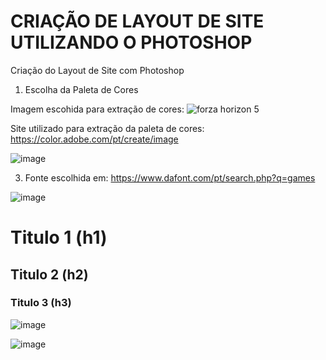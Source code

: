 # CRIAÇÃO DE LAYOUT DE SITE UTILIZANDO O PHOTOSHOP
Criação do Layout de Site com Photoshop

1) Escolha da Paleta de Cores

Imagem escohida para extração de cores:
![forza horizon 5](https://user-images.githubusercontent.com/53703505/138690278-25ccb1e1-4028-48ba-a5de-263d1339b856.png)

Site utilizado para extração da paleta de cores:
https://color.adobe.com/pt/create/image

![image](https://user-images.githubusercontent.com/53703505/138690400-6460f643-71f0-435a-b39b-d9248ac175cc.png)


3) Fonte escolhida em: https://www.dafont.com/pt/search.php?q=games

![image](https://user-images.githubusercontent.com/53703505/138690502-ae1a04ce-834f-4f40-ba26-8542d73a6758.png)


# Titulo 1 (h1)
## Titulo 2 (h2)
### Titulo 3 (h3)

![image](https://user-images.githubusercontent.com/53703505/140514268-67a62d34-bf4c-4e61-aa8c-875e6e61cff1.png)


![image](https://user-images.githubusercontent.com/53703505/140514466-bd1b2d77-ffa0-4621-917f-5937be2170db.png)

